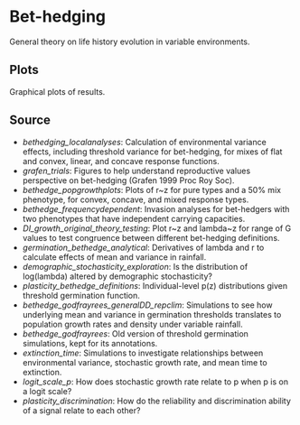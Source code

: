 # Bet-hedging
General theory on life history evolution in variable environments.
	
## Plots
Graphical plots of results.

## Source
* *bethedging_localanalyses*: Calculation of environmental variance effects, including threshold variance for bet-hedging, for mixes of flat and convex, linear, and concave response functions.
* *grafen_trials*: Figures to help understand reproductive values perspective on bet-hedging (Grafen 1999 Proc Roy Soc). 
* *bethedge_popgrowthplots*: Plots of r~z for pure types and a 50% mix phenotype, for convex, concave, and mixed response types. 
* *bethedge_frequencydependent*: Invasion analyses for bet-hedgers with two phenotypes that have independent carrying capacities. 
* *DI_growth_original_theory_testing*: Plot r~z and lambda~z for range of G values to test congruence between different bet-hedging definitions.
* *germination_bethedge_analytical*: Derivatives of lambda and r to calculate effects of mean and variance in rainfall.
* *demographic_stochasticity_exploration*: Is the distribution of log(lambda) altered by demographic stochasticity?
* *plasticity_bethedge_definitions*: Individual-level p(z) distributions given threshold germination function.
* *bethedge_godfrayrees_generalDD_repclim*: Simulations to see how underlying mean and variance in germination thresholds translates to population growth rates and density under variable rainfall.
* *bethedge_godfrayrees*: Old version of threshold germination simulations, kept for its annotations.
* *extinction_time*: Simulations to investigate relationships between environmental variance, stochastic growth rate, and mean time to extinction.
* *logit_scale_p*: How does stochastic growth rate relate to p when p is on a logit scale?
* *plasticity_discrimination*: How do the reliability and discrimination ability of a signal relate to each other?
